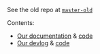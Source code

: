 See the old repo at [`master-old`](https://github.com/acord-robotics/stellarios/tree/master-old)

Contents:
* [Our documentation](http://ar.skinetics.tech/stellarios/docs) & [code](https://github.com/acord-robotics/stellarios/tree/gh-pages/docs)
* [Our devlog](http://ar.skinetics.tech/stellarios) & [code](https://github.com/acord-robotics/stellarios/tree/gh-pages)
